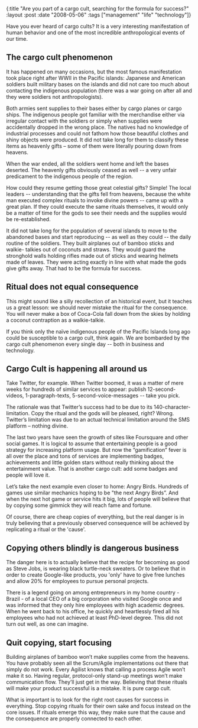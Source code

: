 {:title  "Are you part of a cargo cult, searching for the formula for success?"
 :layout :post
 :date   "2008-05-06"
 :tags   ["management" "life" "technology"]}

Have you ever heard of cargo cults? It is a very interesting manifestation of human behavior and one of the most incredible anthropological events of our time.

## The cargo cult phenomenon

It has happened on many occasions, but the most famous manifestation took place right after WWII in the Pacific islands: Japanese and American soldiers built military bases on the islands and did not care too much about contacting the indigenous population (there was a war going on after all and they were soldiers not anthropologists).

Both armies sent supplies to their bases either by cargo planes or cargo ships. The indigenous people got familiar with the merchandise either via irregular contact with the soldiers or simply when supplies were accidentally dropped in the wrong place. The natives had no knowledge of industrial processes and could not fathom how those beautiful clothes and shiny objects were produced. It did not take long for them to classify these items as heavenly gifts – some of them were literally pouring down from heavens.

When the war ended, all the soldiers went home and left the bases deserted. The heavenly gifts obviously ceased as well -- a very unfair predicament to the indigenous people of the region.

How could they resume getting those great celestial gifts? Simple! The local leaders -- understanding that the gifts fell from heavens, because the white man executed complex rituals to invoke divine powers -- came up with a great plan. If they could execute the same rituals themselves, it would only be a matter of time for the gods to see their needs and the supplies would be re-established.

It did not take long for the population of several islands to move to the abandoned bases and start reproducing -- as well as they could -- the daily routine of the soldiers. They built airplanes out of bamboo sticks and walkie- talkies out of coconuts and straws. They would guard the stronghold walls holding rifles made out of sticks and wearing helmets made of leaves. They were acting exactly in line with what made the gods give gifts away. That had to be the formula for success.

## Ritual does not equal consequence

This might sound like a silly recollection of an historical event, but it teaches us a great lesson: we should never mistake the ritual for the consequence. You will never make a box of Coca-Cola fall down from the skies by holding a coconut contraption as a walkie-talkie.

If you think only the naïve indigenous people of the Pacific Islands long ago could be susceptible to a cargo cult, think again. We are bombarded by the cargo cult phenomenon every single day -- both in business and technology.

## Cargo Cult is happening all around us

Take Twitter, for example. When Twitter boomed, it was a matter of mere weeks for hundreds of similar services to appear: publish 12-second-videos, 1-paragraph-texts, 5-second-voice-messages -- take you pick.

The rationale was that Twitter’s success had to be due to its 140-character- limitation. Copy the ritual and the gods will be pleased, right? Wrong. Twitter’s limitation was due to an actual technical limitation around the SMS platform – nothing divine.

The last two years have seen the growth of sites like Foursquare and other social games. It is logical to assume that entertaining people is a good strategy for increasing platform usage. But now the “gamification” fever is all over the place and tons of services are implementing badges, achievements and little golden stars without really thinking about the entertainment value. That is another cargo cult: add some badges and people will love it.

Let’s take the next example even closer to home: Angry Birds. Hundreds of games use similar mechanics hoping to be "the next Angry Birds”. And when the next hot game or service hits it big, lots of people will believe that by copying some gimmick they will reach fame and fortune.

Of course, there are cheap copies of everything, but the real danger is in truly believing that a previously observed consequence will be achieved by replicating a ritual or the 'cause'.

## Copying others blindly is dangerous business

The danger here is to actually believe that the recipe for becoming as good as Steve Jobs, is wearing black turtle-neck sweaters. Or to believe that in order to create Google-like products, you 'only' have to give free lunches and allow 20% for employees to pursue personal projects.

There is a legend going on among entrepreneurs in my home country - Brazil - of a local CEO of a big corporation who visited Google once and was informed that they only hire employees with high academic degrees. When he went back to his office, he quickly and heartlessly fired all his employees who had not achieved at least PhD-level degree. This did not turn out well, as one can imagine.

## Quit copying, start focusing

Building airplanes of bamboo won’t make supplies come from the heavens. You have probably seen all the Scrum/Agile implementations out there that simply do not work. Every Agilist knows that calling a process Agile won’t make it so. Having regular, protocol-only stand-up meetings won’t make communication flow. They’ll just get in the way. Believing that these rituals will make your product successful is a mistake. It is pure cargo cult.

What is important is to look for the right root causes for success in everything. Stop copying rituals for their own sake and focus instead on the core issues. If rituals emerge this way, they make sure that the cause and the consequence are properly connected to each other.
